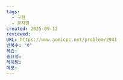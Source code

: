 ```yaml
---
tags:
  - 구현
  - 문자열
created: 2025-09-12
reviewed:
URL: https://www.acmicpc.net/problem/2941
반복수: "0"
복습:
중요성:
레이팅:
메모:
---
```

